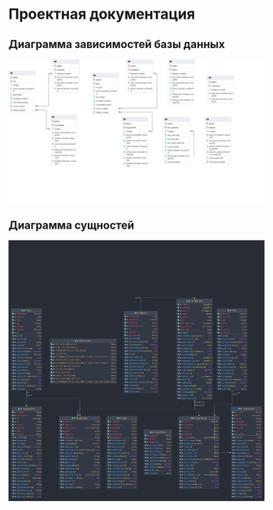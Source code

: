 # Проектная документация

## Диаграмма зависимостей базы данных
![](../img/Зависимости_в_базе_данных.png)

## Диаграмма сущностей
![](../img/Диаграмма_сущностей.png)